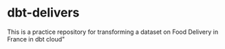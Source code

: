 # dbt-delivers
 This is a practice repository for transforming a dataset on Food Delivery in France in dbt cloud"
